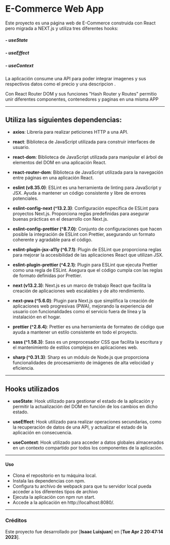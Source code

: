# **E-Commerce Web App**
Este proyecto es una página web de E-Commerce construida con React pero migrada a NEXT.js y utiliza tres diferentes hooks: 
#####  - useState
##### - useEffect 
##### - useContext

La aplicación consume una API para poder integrar imagenes y sus respectivos datos como el precio y una descripcion . 

Con React Router DOM y sus funciones "Hash Router y Routes" permitio unir diferentes componentes, contenedores y paginas en una misma APP 

------------

## Utiliza las siguientes dependencias:

- **axios**: Librería para realizar peticiones HTTP a una API.

- **react**: Biblioteca de JavaScript utilizada para construir interfaces de usuario.

- **react-dom**: Biblioteca de JavaScript utilizada para manipular el árbol de elementos del DOM en una aplicación React.

- **react-router-dom**: Biblioteca de JavaScript utilizada para la navegación entre páginas en una aplicación React.

- **eslint (v8.35.0)**: ESLint es una herramienta de linting para JavaScript y JSX. Ayuda a mantener un código consistente y libre de errores potenciales.

- **eslint-config-next (^13.2.3)**: Configuración específica de ESLint para proyectos Next.js. Proporciona reglas predefinidas para asegurar buenas prácticas en el desarrollo con Next.js.

- **eslint-config-prettier (^8.7.0)**: Conjunto de configuraciones que hacen posible la integración de ESLint con Prettier, asegurando un formato coherente y agradable para el código.

- **eslint-plugin-jsx-a11y (^6.7.1)**: Plugin de ESLint que proporciona reglas para mejorar la accesibilidad de las aplicaciones React que utilizan JSX.

- **eslint-plugin-prettier (^4.2.1)**: Plugin para ESLint que ejecuta Prettier como una regla de ESLint. Asegura que el código cumpla con las reglas de formato definidas por Prettier.

- **next (v13.2.3)**: Next.js es un marco de trabajo React que facilita la creación de aplicaciones web escalables y de alto rendimiento.

- **next-pwa (^5.6.0)**: Plugin para Next.js que simplifica la creación de aplicaciones web progresivas (PWA), mejorando la experiencia del usuario con funcionalidades como el servicio fuera de línea y la instalación en el hogar.

- **prettier (^2.8.4)**: Prettier es una herramienta de formateo de código que ayuda a mantener un estilo consistente en todo el proyecto.

- **sass (^1.58.3)**: Sass es un preprocesador CSS que facilita la escritura y el mantenimiento de estilos complejos en aplicaciones web.

- **sharp (^0.31.3)**: Sharp es un módulo de Node.js que proporciona funcionalidades de procesamiento de imágenes de alta velocidad y eficiencia.

------------

## Hooks utilizados

- **useState**: Hook utilizado para gestionar el estado de la aplicación y permitir la actualización del DOM en función de los cambios en dicho estado.

- **useEffect**: Hook utilizado para realizar operaciones secundarias, como la recuperación de datos de una API, y actualizar el estado de la aplicación en consecuencia.

- **useContext**: Hook utilizado para acceder a datos globales almacenados en un contexto compartido por todos los componentes de la aplicación.

------------

#### Uso
- Clona el repositorio en tu máquina local.
- Instala las dependencias con npm.
- Configura tu archivo de webpack para que tu servidor local pueda acceder a los diferentes tipos de archivo
- Ejecuta la aplicación con npm run start.
- Accede a la aplicación en http://localhost:8080/.

------------

### Créditos

Este proyecto fue desarrollado por [**Isaac Luisjuan**] en [**Tue Apr 2 20:47:14 2023**].

